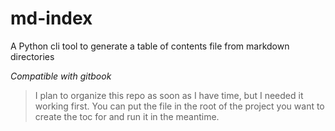 # md-index

A Python cli tool to generate a table of contents file from markdown directories

_Compatible with gitbook_

> I plan to organize this repo as soon as I have time, but I needed it working first. You can put the file in the root of the project you want to create the toc for and run it in the meantime.
